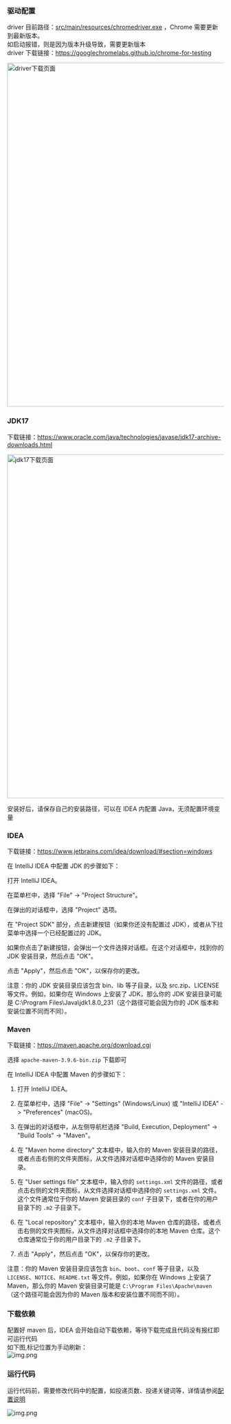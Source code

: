 ### 驱动配置

driver 目前路径：[src/main/resources/chromedriver.exe](src/main/resources/chromedriver.exe)
，Chrome 需要更新到最新版本。  
如启动报错，则是因为版本升级导致，需要更新版本  
driver 下载链接：https://googlechromelabs.github.io/chrome-for-testing

<img src="./src/main/resources/images/driver.png" alt="driver下载页面" width="800" />

### JDK17

下载链接：https://www.oracle.com/java/technologies/javase/jdk17-archive-downloads.html

<img src="./src/main/resources/images/jdk17.png" alt="jdk17下载页面" width="800" />

安装好后，请保存自己的安装路径，可以在 IDEA 内配置 Java，无须配置环境变量

### IDEA

下载链接：https://www.jetbrains.com/idea/download/#section=windows

在 IntelliJ IDEA 中配置 JDK 的步骤如下：

打开 IntelliJ IDEA。

在菜单栏中，选择 "File" -> "Project Structure"。

在弹出的对话框中，选择 "Project" 选项。

在 "Project SDK" 部分，点击新建按钮（如果你还没有配置过 JDK），或者从下拉菜单中选择一个已经配置过的 JDK。

如果你点击了新建按钮，会弹出一个文件选择对话框。在这个对话框中，找到你的 JDK 安装目录，然后点击 "OK"。

点击 "Apply"，然后点击 "OK"，以保存你的更改。

注意：你的 JDK 安装目录应该包含 bin、lib 等子目录，以及 src.zip、LICENSE 等文件。例如，如果你在 Windows 上安装了 JDK，那么你的
JDK 安装目录可能是 C:\Program Files\Java\jdk1.8.0_231（这个路径可能会因为你的 JDK 版本和安装位置不同而不同）。

### Maven

下载链接：https://maven.apache.org/download.cgi

选择 `apache-maven-3.9.6-bin.zip` 下载即可

在 IntelliJ IDEA 中配置 Maven 的步骤如下：

1. 打开 IntelliJ IDEA。

2. 在菜单栏中，选择 "File" -> "Settings" (Windows/Linux) 或 "IntelliJ IDEA" -> "Preferences" (macOS)。

3. 在弹出的对话框中，从左侧导航栏选择 "Build, Execution, Deployment" -> "Build Tools" -> "Maven"。

4. 在 "Maven home directory" 文本框中，输入你的 Maven 安装目录的路径，或者点击右侧的文件夹图标，从文件选择对话框中选择你的
   Maven 安装目录。

5. 在 "User settings file" 文本框中，输入你的 `settings.xml`
   文件的路径，或者点击右侧的文件夹图标，从文件选择对话框中选择你的 `settings.xml` 文件。这个文件通常位于你的 Maven
   安装目录的 `conf` 子目录下，或者在你的用户目录下的 `.m2` 子目录下。

6. 在 "Local repository" 文本框中，输入你的本地 Maven 仓库的路径，或者点击右侧的文件夹图标，从文件选择对话框中选择你的本地
   Maven 仓库。这个仓库通常位于你的用户目录下的 `.m2` 子目录下。

7. 点击 "Apply"，然后点击 "OK"，以保存你的更改。

注意：你的 Maven 安装目录应该包含 `bin`、`boot`、`conf` 等子目录，以及 `LICENSE`、`NOTICE`、`README.txt` 等文件。例如，如果你在
Windows 上安装了 Maven，那么你的 Maven 安装目录可能是 `C:\Program Files\Apache\maven`（这个路径可能会因为你的 Maven
版本和安装位置不同而不同）。

### 下载依赖

配置好 maven 后，IDEA 会开始自动下载依赖，等待下载完成且代码没有报红即可运行代码  
如下图,标记位置为手动刷新：  
![img.png](src/main/resources/images/maven.png)

### 运行代码

运行代码前，需要修改代码中的配置，如投递页数、投递关键词等，详情请参阅[配置说明](README)

![img.png](src/main/resources/images/run.png)
